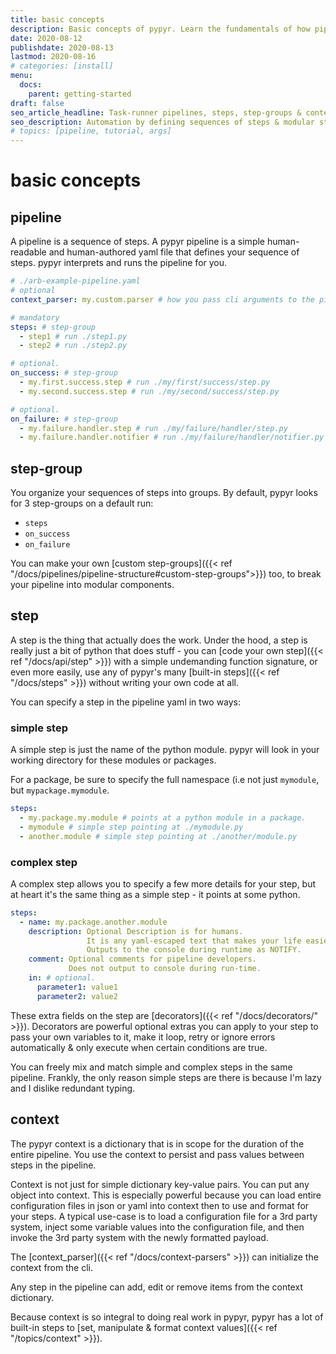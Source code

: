 ```yaml
---
title: basic concepts
description: Basic concepts of pypyr. Learn the fundamentals of how pipelines, step-groups, steps & context fit together.
date: 2020-08-12
publishdate: 2020-08-13
lastmod: 2020-08-16
# categories: [install]
menu:
  docs:
    parent: getting-started
draft: false
seo_article_headline: Task-runner pipelines, steps, step-groups & context.
seo_description: Automation by defining sequences of steps & modular step groups in a pipeline. Use context to pass values between steps.
# topics: [pipeline, tutorial, args]
---
```

# basic concepts
## pipeline
A pipeline is a sequence of steps. A pypyr pipeline is a simple human-readable 
and human-authored yaml file that defines your sequence of steps. pypyr 
interprets and runs the pipeline for you.

```yaml
# ./arb-example-pipeline.yaml
# optional
context_parser: my.custom.parser # how you pass cli arguments to the pipeline.

# mandatory
steps: # step-group
  - step1 # run ./step1.py
  - step2 # run ./step2.py

# optional.
on_success: # step-group
  - my.first.success.step # run ./my/first/success/step.py
  - my.second.success.step # run ./my/second/success/step.py

# optional.
on_failure: # step-group
  - my.failure.handler.step # run ./my/failure/handler/step.py
  - my.failure.handler.notifier # run ./my/failure/handler/notifier.py
```

## step-group
You organize your sequences of steps into groups. By default, pypyr looks for 
3 step-groups on a default run:

- `steps`
- `on_success`
- `on_failure`

You can make your own [custom step-groups]({{< ref "/docs/pipelines/pipeline-structure#custom-step-groups">}}) 
too, to break your pipeline into modular components.

## step
A step is the thing that actually does the work. Under the hood, a step is 
really just a bit of python that does stuff - you can 
[code your own step]({{< ref "/docs/api/step" >}}) with a simple undemanding 
function signature, or even more easily, use any of 
pypyr's many [built-in steps]({{< ref "/docs/steps" >}}) without writing your 
own code at all.

You can specify a step in the pipeline yaml in two ways:

### simple step
A simple step is just the name of the python module. pypyr will look in your 
working directory for these modules or packages.

For a package, be sure to specify the full namespace (i.e not just `mymodule`, 
but `mypackage.mymodule`.

```yaml
steps:
  - my.package.my.module # points at a python module in a package.
  - mymodule # simple step pointing at ./mymodule.py
  - another.module # simple step pointing at ./another/module.py
```

### complex step
A complex step allows you to specify a few more details for your step, but at 
heart it's the same thing as a simple step - it points at some python.

```yaml
steps:
  - name: my.package.another.module
    description: Optional Description is for humans.
                 It is any yaml-escaped text that makes your life easier.
                 Outputs to the console during runtime as NOTIFY.
    comment: Optional comments for pipeline developers.
             Does not output to console during run-time.
    in: # optional. 
      parameter1: value1
      parameter2: value2
```

These extra fields on the step are [decorators]({{< ref "/docs/decorators/" >}}). 
Decorators are powerful optional extras you can apply to your step to pass your
own variables to it, make it loop, retry or ignore errors automatically & only 
execute when certain conditions are true.

You can freely mix and match simple and complex steps in the same pipeline. 
Frankly, the only reason simple steps are there is because I'm lazy and I 
dislike redundant typing.

## context
The pypyr context is a dictionary that is in scope for the duration of the 
entire pipeline. You use the context to persist and pass values between steps 
in the pipeline.

Context is not just for simple dictionary key-value pairs. You can put any 
object into context. This is especially powerful because you can load entire 
configuration files in json or yaml into context then to use and format for 
your steps. A typical use-case is to load a configuration file for a 3rd party 
system, inject some variable values into the configuration file, and then invoke 
the 3rd party system with the newly formatted payload.

The [context_parser]({{< ref "/docs/context-parsers" >}}) can initialize the 
context from the cli. 

Any step in the pipeline can add, edit or remove items from the context 
dictionary.

Because context is so integral to doing real work in pypyr, pypyr has a lot of 
built-in steps to [set, manipulate & format context values]({{< ref "/topics/context" >}}).
